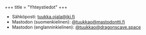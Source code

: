 +++
title = "Yhteystiedot"
+++

* Sähköposti: [tuukka.ojala@iki.fi](mailto:tuukka.ojala@iki.fi)
* Mastodon (suomenkielinen): [@tuukkao@mastodontti.fi](https://mastodontti.fi/@tuukkao)
* Mastodon (englanninkielinen): [@tuukkao@dragonscave.space](https://dragonscave.space/@tuukkao)